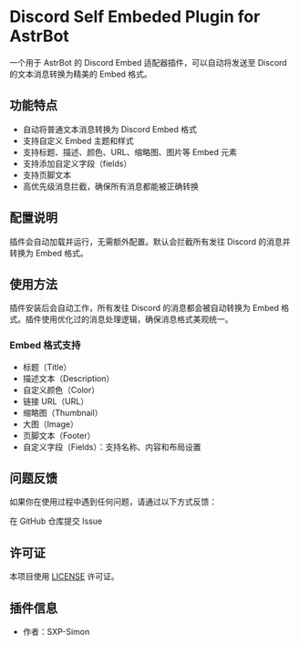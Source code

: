 # Discord Self Embeded Plugin for AstrBot

一个用于 AstrBot 的 Discord Embed 适配器插件，可以自动将发送至 Discord 的文本消息转换为精美的 Embed 格式。

## 功能特点

- 自动将普通文本消息转换为 Discord Embed 格式
- 支持自定义 Embed 主题和样式
- 支持标题、描述、颜色、URL、缩略图、图片等 Embed 元素
- 支持添加自定义字段（fields）
- 支持页脚文本
- 高优先级消息拦截，确保所有消息都能被正确转换

## 配置说明

插件会自动加载并运行，无需额外配置。默认会拦截所有发往 Discord 的消息并转换为 Embed 格式。

## 使用方法

插件安装后会自动工作，所有发往 Discord 的消息都会被自动转换为 Embed 格式。插件使用优化过的消息处理逻辑，确保消息格式美观统一。

### Embed 格式支持

- 标题（Title）
- 描述文本（Description）
- 自定义颜色（Color）
- 链接 URL（URL）
- 缩略图（Thumbnail）
- 大图（Image）
- 页脚文本（Footer）
- 自定义字段（Fields）：支持名称、内容和布局设置


## 问题反馈

如果你在使用过程中遇到任何问题，请通过以下方式反馈：

在 GitHub 仓库提交 Issue

## 许可证

本项目使用 [LICENSE](./LICENSE) 许可证。

## 插件信息

- 作者：SXP-Simon